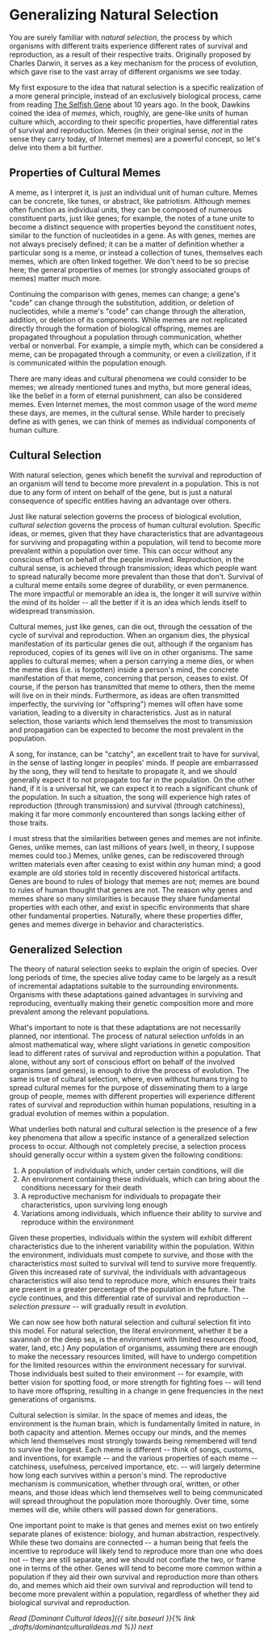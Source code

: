 # Generalizing Natural Selection

You are surely familiar with *natural selection*, the process by which organisms with different traits experience different rates of survival and reproduction, as a result of their respective traits. Originally proposed by Charles Darwin, it serves as a key mechanism for the process of evolution, which gave rise to the vast array of different organisms we see today.

My first exposure to the idea that natural selection is a specific realization of a more general principle, instead of an exclusively biological process, came from reading [The Selfish Gene](https://en.wikipedia.org/wiki/The_Selfish_Gene) about 10 years ago. In the book, Dawkins coined the idea of *memes*, which, roughly, are gene-like units of human culture which, according to their specific properties, have differential rates of survival and reproduction. Memes (in their original sense, *not* in the sense they carry today, of Internet memes) are a powerful concept, so let's delve into them a bit further.

## Properties of Cultural Memes

A meme, as I interpret it, is just an individual unit of human culture. Memes can be concrete, like tunes, or abstract, like patriotism. Although memes often function as individual units, they can be composed of numerous constituent parts, just like genes; for example, the notes of a tune unite to become a distinct sequence with properties beyond the constituent notes, similar to the function of nucleotides in a gene. As with genes, memes are not always precisely defined; it can be a matter of definition whether a particular song is a meme, or instead a collection of tunes, themselves each memes, which are often linked together. We don't need to be so precise here; the general properties of memes (or strongly associated groups of memes) matter much more.

Continuing the comparison with genes, memes can change; a gene's "code" can change through the substitution, addition, or deletion of nucleotides, while a meme's "code" can change through the alteration, addition, or deletion of its components. While memes are not replicated directly through the formation of biological offspring, memes are propagated throughout a population through communication, whether verbal or nonverbal. For example, a simple myth, which can be considered a meme, can be propagated through a community, or even a civilization, if it is communicated within the population enough.

There are many ideas and cultural phenomena we could consider to be memes; we already mentioned tunes and myths, but more general ideas, like the belief in a form of eternal punishment, can also be considered memes. Even Internet memes, the most common usage of the word *meme* these days, are memes, in the cultural sense. While harder to precisely define as with genes, we can think of memes as individual components of human culture.

## Cultural Selection

With natural selection, genes which benefit the survival and reproduction of an organism will tend to become more prevalent in a population. This is not due to any form of intent on behalf of the gene, but is just a natural consequence of specific entities having an advantage over others. 

Just like natural selection governs the process of biological evolution, *cultural selection* governs the process of human cultural evolution. Specific ideas, or memes, given that they have characteristics that are advantageous for surviving and propagating within a population, will tend to become more prevalent within a population over time. This can occur without any conscious effort on behalf of the people involved. Reproduction, in the cultural sense, is achieved through transmission; ideas which people want to spread naturally become more prevalent than those that don't. Survival of a cultural meme entails some degree of durability, or even permanence. The more impactful or memorable an idea is, the longer it will survive within the mind of its holder -- all the better if it is an idea which lends itself to widespread transmission.

Cultural memes, just like genes, can die out, through the cessation of the cycle of survival and reproduction. When an organism dies, the physical manifestation of its particular genes die out, although if the organism has reproduced, copies of its genes will live on in other organisms. The same applies to cultural memes; when a person carrying a meme dies, or when the meme dies (i.e. is forgotten) inside a person's mind, the concrete manifestation of that meme, concerning that person, ceases to exist. Of course, if the person has transmitted that meme to others, then the meme will live on in their minds. Furthermore, as ideas are often transmitted imperfectly, the surviving (or "offspring") memes will often have some variation, leading to a diversity in characteristics. Just as in natural selection, those variants which lend themselves the most to transmission and propagation can be expected to become the most prevalent in the population.

A song, for instance, can be "catchy", an excellent trait to have for survival, in the sense of lasting longer in peoples' minds. If people are embarrassed by the song, they will tend to hesitate to propagate it, and we should generally expect it to not propagate too far in the population. On the other hand, if it is a universal hit, we can expect it to reach a significant chunk of the population. In such a situation, the song will experience high rates of reproduction (through transmission) and survival (through catchiness), making it far more commonly encountered than songs lacking either of those traits.

I must stress that the similarities between genes and memes are not infinite. Genes, unlike memes, can last millions of years (well, in theory, I suppose memes could too.) Memes, unlike genes, can be rediscovered through written materials even after ceasing to exist within *any* human mind; a good example are old stories told in recently discovered historical artifacts. Genes are bound to rules of biology that memes are not; memes are bound to rules of human thought that genes are not. The reason why genes and memes share so many similarities is because they share fundamental properties with each other, and exist in specific environments that share other fundamental properties. Naturally, where these properties differ, genes and memes diverge in behavior and characteristics.

## Generalized Selection

The theory of natural selection seeks to explain the origin of species. Over long periods of time, the species alive today came to be largely as a result of incremental adaptations suitable to the surrounding environments. Organisms with these adaptations gained advantages in surviving and reproducing, eventually making their genetic composition more and more prevalent among the relevant populations.

What's important to note is that these adaptations are not necessarily planned, nor intentional. The process of natural selection unfolds in an almost mathematical way, where slight variations in genetic composition lead to different rates of survival and reproduction within a population. That alone, without any sort of conscious effort on behalf of the involved organisms (and genes), is enough to drive the process of evolution. The same is true of cultural selection, where, even without humans trying to spread cultural memes for the purpose of disseminating them to a large group of people, memes with different properties will experience different rates of survival and reproduction within human populations, resulting in a gradual evolution of memes within a population.

What underlies both natural and cultural selection is the presence of a few key phenomena that allow a specific instance of a generalized selection process to occur. Although not completely precise, a selection process should generally occur within a system given the following conditions:

1. A population of individuals which, under certain conditions, will die
2. An environment containing these individuals, which can bring about the conditions necessary for their death
3. A reproductive mechanism for individuals to propagate their characteristics, upon surviving long enough
4. Variations among individuals, which influence their ability to survive and reproduce within the environment

Given these properties, individuals within the system will exhibit different characteristics due to the inherent variability within the population. Within the environment, individuals must compete to survive, and those with the characteristics most suited to survival will tend to survive more frequently. Given this increased rate of survival, the individuals with advantageous characteristics will also tend to reproduce more, which ensures their traits are present in a greater percentage of the population in the future. The cycle continues, and this differential rate of survival and reproduction -- *selection pressure* -- will gradually result in *evolution*.

We can now see how both natural selection and cultural selection fit into this model. For natural selection, the literal environment, whether it be a savannah or the deep sea, is the environment with limited resources (food, water, land, etc.) Any population of organisms, assuming there are enough to make the necessary resources limited, will have to undergo competition for the limited resources within the environment necessary for survival. Those individuals best suited to their environment -- for example, with better vision for spotting food, or more strength for fighting foes -- will tend to have more offspring, resulting in a change in gene frequencies in the next generations of organisms.

Cultural selection is similar. In the space of memes and ideas, the environment is the human brain, which is fundamentally limited in nature, in both capacity and attention. Memes occupy our minds, and the memes which lend themselves most strongly towards being remembered will tend to survive the longest. Each meme is different -- think of songs, customs, and inventions, for example -- and the various properties of each meme -- catchiness, usefulness, perceived importance, etc. -- will largely determine how long each survives within a person's mind. The reproductive mechanism is communication, whether through oral, written, or other means, and those ideas which lend themselves well to being communicated will spread throughout the population more thoroughly. Over time, some memes will die, while others will passed down for generations.

One important point to make is that genes and memes exist on two entirely separate planes of existence: biology, and human abstraction, respectively. While these two domains are connected -- a human being that feels the incentive to reproduce will likely tend to reproduce more than one who does not -- they are still separate, and we should not conflate the two, or frame one in terms of the other. Genes will tend to become more common within a population if they aid their own survival and reproduction more than others do, and memes which aid their own survival and reproduction will tend to become more prevalent within a population, regardless of whether they aid biological survival and reproduction.


*Read [Dominant Cultural Ideas]({{ site.baseurl }}{% link _drafts/dominantculturalideas.md %}) next*
